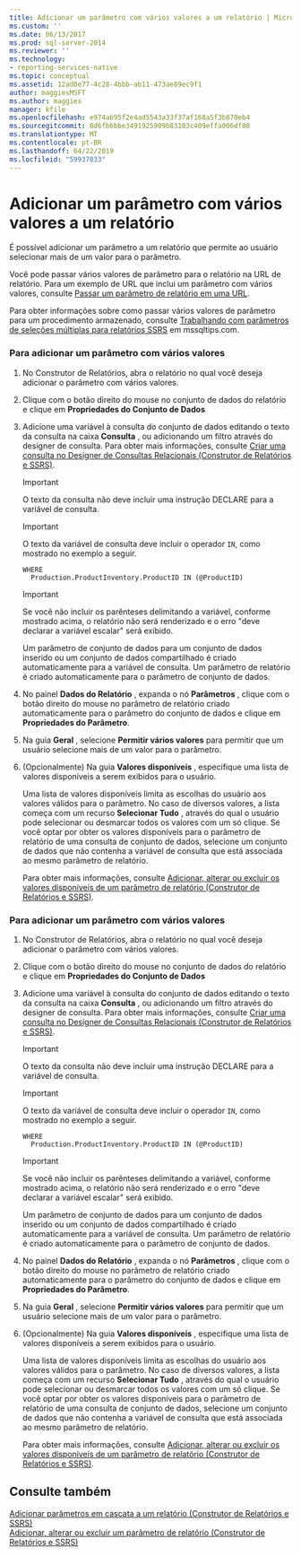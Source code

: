 ```yaml
---
title: Adicionar um parâmetro com vários valores a um relatório | Microsoft Docs
ms.custom: ''
ms.date: 06/13/2017
ms.prod: sql-server-2014
ms.reviewer: ''
ms.technology:
- reporting-services-native
ms.topic: conceptual
ms.assetid: 12ad0e77-4c28-4bbb-ab11-473ae89ec9f1
author: maggiesMSFT
ms.author: maggies
manager: kfile
ms.openlocfilehash: e974ab95f2e4ad5543a33f37af168a5f3b870eb4
ms.sourcegitcommit: 8d6fb6bbe3491925909b83103c409effa006df88
ms.translationtype: MT
ms.contentlocale: pt-BR
ms.lasthandoff: 04/22/2019
ms.locfileid: "59937033"
---
```

# <a name="add-a-multi-value-parameter-to-a-report"></a>Adicionar um parâmetro com vários valores a um relatório
  É possível adicionar um parâmetro a um relatório que permite ao usuário selecionar mais de um valor para o parâmetro.  
  
 Você pode passar vários valores de parâmetro para o relatório na URL de relatório. Para um exemplo de URL que inclui um parâmetro com vários valores, consulte [Passar um parâmetro de relatório em uma URL](../pass-a-report-parameter-within-a-url.md).  
  
 Para obter informações sobre como passar vários valores de parâmetro para um procedimento armazenado, consulte [Trabalhando com parâmetros de seleções múltiplas para relatórios SSRS](https://go.microsoft.com/fwlink/?LinkId=321529) em mssqltips.com.  
  
### <a name="to-add-a-multi-value-parameter"></a>Para adicionar um parâmetro com vários valores  
  
1.  No Construtor de Relatórios, abra o relatório no qual você deseja adicionar o parâmetro com vários valores.  
  
2.  Clique com o botão direito do mouse no conjunto de dados do relatório e clique em **Propriedades do Conjunto de Dados**  
  
3.  Adicione uma variável à consulta do conjunto de dados editando o texto da consulta na caixa **Consulta** , ou adicionando um filtro através do designer de consulta. Para obter mais informações, consulte [Criar uma consulta no Designer de Consultas Relacionais &#40;Construtor de Relatórios e SSRS&#41;](../report-data/build-a-query-in-the-relational-query-designer-report-builder-and-ssrs.md).  
  
    > [!IMPORTANT]  
    >  O texto da consulta não deve incluir uma instrução DECLARE para a variável de consulta.  
  
    > [!IMPORTANT]  
    >  O texto da variável de consulta deve incluir o operador `IN`, como mostrado no exemplo a seguir.  
  
    ```  
    WHERE  
      Production.ProductInventory.ProductID IN (@ProductID)  
    ```  
  
    > [!IMPORTANT]  
    >  Se você não incluir os parênteses delimitando a variável, conforme mostrado acima, o relatório não será renderizado e o erro "deve declarar a variável escalar" será exibido.  
  
     Um parâmetro de conjunto de dados para um conjunto de dados inserido ou um conjunto de dados compartilhado é criado automaticamente para a variável de consulta. Um parâmetro de relatório é criado automaticamente para o parâmetro de conjunto de dados.  
  
4.  No painel **Dados do Relatório** , expanda o nó **Parâmetros** , clique com o botão direito do mouse no parâmetro de relatório criado automaticamente para o parâmetro do conjunto de dados e clique em **Propriedades do Parâmetro**.  
  
5.  Na guia **Geral** , selecione **Permitir vários valores** para permitir que um usuário selecione mais de um valor para o parâmetro.  
  
6.  (Opcionalmente) Na guia **Valores disponíveis** , especifique uma lista de valores disponíveis a serem exibidos para o usuário.  
  
     Uma lista de valores disponíveis limita as escolhas do usuário aos valores válidos para o parâmetro. No caso de diversos valores, a lista começa com um recurso **Selecionar Tudo** , através do qual o usuário pode selecionar ou desmarcar todos os valores com um só clique. Se você optar por obter os valores disponíveis para o parâmetro de relatório de uma consulta de conjunto de dados, selecione um conjunto de dados que não contenha a variável de consulta que está associada ao mesmo parâmetro de relatório.  
  
     Para obter mais informações, consulte [Adicionar, alterar ou excluir os valores disponíveis de um parâmetro de relatório &#40;Construtor de Relatórios e SSRS&#41;](add-change-or-delete-available-values-for-a-report-parameter.md).  
  
### <a name="to-add-a-multi-value-parameter"></a>Para adicionar um parâmetro com vários valores  
  
1.  No Construtor de Relatórios, abra o relatório no qual você deseja adicionar o parâmetro com vários valores.  
  
2.  Clique com o botão direito do mouse no conjunto de dados do relatório e clique em **Propriedades do Conjunto de Dados**  
  
3.  Adicione uma variável à consulta do conjunto de dados editando o texto da consulta na caixa **Consulta** , ou adicionando um filtro através do designer de consulta. Para obter mais informações, consulte [Criar uma consulta no Designer de Consultas Relacionais &#40;Construtor de Relatórios e SSRS&#41;](../report-data/build-a-query-in-the-relational-query-designer-report-builder-and-ssrs.md).  
  
    > [!IMPORTANT]  
    >  O texto da consulta não deve incluir uma instrução DECLARE para a variável de consulta.  
  
    > [!IMPORTANT]  
    >  O texto da variável de consulta deve incluir o operador `IN`, como mostrado no exemplo a seguir.  
  
    ```  
    WHERE  
      Production.ProductInventory.ProductID IN (@ProductID)  
    ```  
  
    > [!IMPORTANT]  
    >  Se você não incluir os parênteses delimitando a variável, conforme mostrado acima, o relatório não será renderizado e o erro "deve declarar a variável escalar" será exibido.  
  
     Um parâmetro de conjunto de dados para um conjunto de dados inserido ou um conjunto de dados compartilhado é criado automaticamente para a variável de consulta. Um parâmetro de relatório é criado automaticamente para o parâmetro de conjunto de dados.  
  
4.  No painel **Dados do Relatório** , expanda o nó **Parâmetros** , clique com o botão direito do mouse no parâmetro de relatório criado automaticamente para o parâmetro do conjunto de dados e clique em **Propriedades do Parâmetro**.  
  
5.  Na guia **Geral** , selecione **Permitir vários valores** para permitir que um usuário selecione mais de um valor para o parâmetro.  
  
6.  (Opcionalmente) Na guia **Valores disponíveis** , especifique uma lista de valores disponíveis a serem exibidos para o usuário.  
  
     Uma lista de valores disponíveis limita as escolhas do usuário aos valores válidos para o parâmetro. No caso de diversos valores, a lista começa com um recurso **Selecionar Tudo** , através do qual o usuário pode selecionar ou desmarcar todos os valores com um só clique. Se você optar por obter os valores disponíveis para o parâmetro de relatório de uma consulta de conjunto de dados, selecione um conjunto de dados que não contenha a variável de consulta que está associada ao mesmo parâmetro de relatório.  
  
     Para obter mais informações, consulte [Adicionar, alterar ou excluir os valores disponíveis de um parâmetro de relatório &#40;Construtor de Relatórios e SSRS&#41;](add-change-or-delete-available-values-for-a-report-parameter.md).  
  
## <a name="see-also"></a>Consulte também  
 [Adicionar parâmetros em cascata a um relatório &#40;Construtor de Relatórios e SSRS&#41;](add-cascading-parameters-to-a-report-report-builder-and-ssrs.md)   
 [Adicionar, alterar ou excluir um parâmetro de relatório &#40;Construtor de Relatórios e SSRS&#41;](add-change-or-delete-a-report-parameter-report-builder-and-ssrs.md)  
  
  
